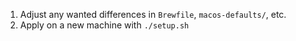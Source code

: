 1. Adjust any wanted differences in `Brewfile`, `macos-defaults/`, etc.
2. Apply on a new machine with `./setup.sh`
